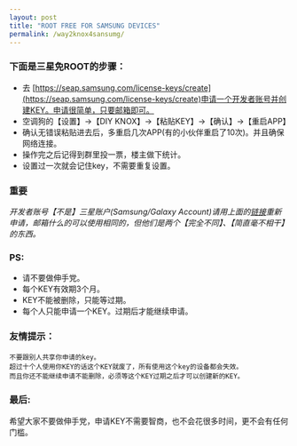```yaml
---
layout: post
title: "ROOT FREE FOR SAMSUNG DEVICES"
permalink: /way2knox4sansumg/
---
```



### 下面是三星免ROOT的步骤：

- 去 [https://seap.samsung.com/license-keys/create](https://seap.samsung.com/license-keys/create)申请一个开发者账号并创建KEY。申请很简单，只要邮箱即可。
- 空调狗的【设置】→【DIY KNOX】→【粘贴KEY】→【确认】→【重启APP】
- 确认无错误粘贴进去后，多重启几次APP(有的小伙伴重启了10次)。并且确保网络连接。
- 操作完之后记得到群里投一票，楼主做下统计。
- 设置过一次就会记住key，不需要重复设置。

### 重要

*开发者账号【不是】三星账户(Samsung/Galaxy Account)请用上面的[链接](https://seap.samsung.com/license-keys/create)重新申请，邮箱什么的可以使用相同的，但他们是两个【完全不同】、【简直毫不相干】的东西。*

### PS:

- 请不要做伸手党。
- 每个KEY有效期3个月。
- KEY不能被删除，只能等过期。
- 每个人只能申请一个KEY。过期后才能继续申请。

### 友情提示：

	不要跟别人共享你申请的key。
	超过十个人使用你KEY的话这个KEY就废了，所有使用这个key的设备都会失效。
	而且你还不能继续申请不能删除，必须等这个KEY过期之后才可以创建新的KEY。

### 最后:

希望大家不要做伸手党，申请KEY不需要智商，也不会花很多时间，更不会有任何门槛。